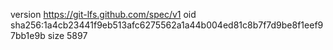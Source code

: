 version https://git-lfs.github.com/spec/v1
oid sha256:1a4cb23441f9eb513afc6275562a1a44b004ed81c8b7f7d9be8f1eef97bb1e9b
size 5897
